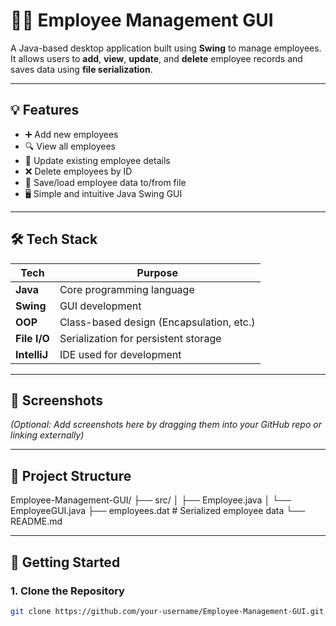 # 🧑‍💼 Employee Management GUI

A Java-based desktop application built using **Swing** to manage employees.  
It allows users to **add**, **view**, **update**, and **delete** employee records and saves data using **file serialization**.

---

## 💡 Features

- ➕ Add new employees
- 🔍 View all employees
- 🔄 Update existing employee details
- ❌ Delete employees by ID
- 💾 Save/load employee data to/from file
- 🖥️ Simple and intuitive Java Swing GUI

---

## 🛠️ Tech Stack

| Tech        | Purpose                        |
|-------------|--------------------------------|
| **Java**    | Core programming language      |
| **Swing**   | GUI development                |
| **OOP**     | Class-based design (Encapsulation, etc.) |
| **File I/O**| Serialization for persistent storage |
| **IntelliJ**| IDE used for development       |

---

## 📸 Screenshots

*(Optional: Add screenshots here by dragging them into your GitHub repo or linking externally)*

---

## 📂 Project Structure

Employee-Management-GUI/ 
├── src/ │ ├── Employee.java │ 
└── EmployeeGUI.java ├── employees.dat # Serialized employee data
└── README.md




---

## 🚀 Getting Started

### 1. Clone the Repository
```bash
git clone https://github.com/your-username/Employee-Management-GUI.git
